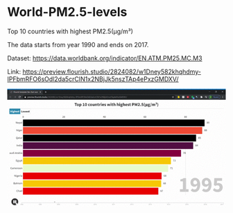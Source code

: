 # World-PM2.5-levels

Top 10 countries with highest PM2.5(µg/m³) 

The data starts from year 1990 and ends on 2017.

Dataset: https://data.worldbank.org/indicator/EN.ATM.PM25.MC.M3

Link: https://preview.flourish.studio/2824082/w1Dney582khqhdmy-IPFbmRFO6sOdl2da5crCIN1x2NBjJk5nszTAp4ePxzGMDXV/

![](PM2.5/Barchart.gif)


